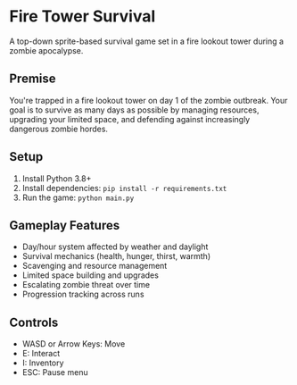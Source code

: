 # Fire Tower Survival

A top-down sprite-based survival game set in a fire lookout tower during a zombie apocalypse.

## Premise
You're trapped in a fire lookout tower on day 1 of the zombie outbreak. Your goal is to survive as many days as possible by managing resources, upgrading your limited space, and defending against increasingly dangerous zombie hordes.

## Setup
1. Install Python 3.8+
2. Install dependencies: `pip install -r requirements.txt`
3. Run the game: `python main.py`

## Gameplay Features
- Day/hour system affected by weather and daylight
- Survival mechanics (health, hunger, thirst, warmth)
- Scavenging and resource management
- Limited space building and upgrades
- Escalating zombie threat over time
- Progression tracking across runs

## Controls
- WASD or Arrow Keys: Move
- E: Interact
- I: Inventory
- ESC: Pause menu
